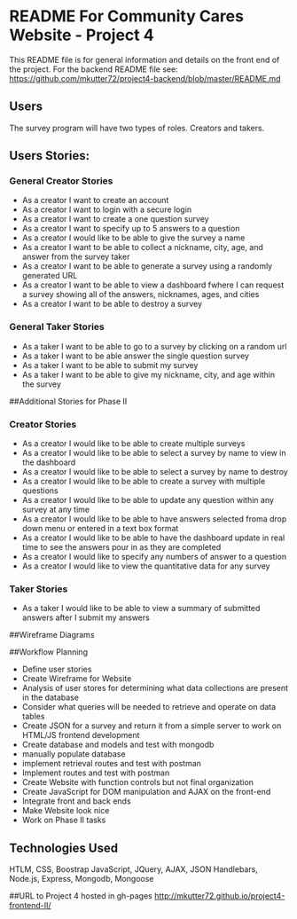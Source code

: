# README For Community Cares Website - Project 4
This README file is for general information and details on the front end of the project.  For the backend README file
see: https://github.com/mkutter72/project4-backend/blob/master/README.md

## Users
The survey program will have two types of roles. Creators and takers.
## Users Stories:
### General Creator Stories
* As a creator I want to create an account
* As a creator I want to login with a secure login
* As a creator I want to create a one question survey
* As a creator I want to specify up to 5 answers to a question
* As a creator I would like to be able to give the survey a name
* As a creator I want to be able to collect a nickname, city, age, and answer from the survey taker
* As a creator I want to be able to generate a survey using a randomly generated URL
* As a creator I want to be able to view a dashboard fwhere I can request a survey showing all of the answers, nicknames, ages, and cities
* As a creator I want to be able to destroy a survey




### General Taker Stories
* As a taker I want to be able to go to a survey by clicking on a random url
* As a taker I want to be able answer the single question survey
* As a taker I want to be able to submit my survey
* As a taker I want to be able to give my nickname, city, and age within the survey



##Additional Stories for Phase II
### Creator Stories
* As a creator I would like to be able to create multiple surveys
* As a creator I would like to be able to select a survey by name to view in the dashboard
* As a creator I would like to be able to select a survey by name to destroy
* As a creator I would like to be able to create a survey with multiple questions
* As a creator I would like to be able to update any question within any survey at any time
* As a creator I would like to be able to have answers selected froma drop down menu or entered in a text box format
* As a creator I would like to be able to have the dashboard update in real time to see the answers pour in as they are completed
* As a creator I would like to specify any numbers of answer to a question
* As a creator I would like to view the quantitative data for any survey




### Taker Stories
* As a taker I would like to be able to view a summary of submitted answers after I submit my answers




##Wireframe Diagrams



##Workflow Planning
* Define user stories
* Create Wireframe for Website
* Analysis of user stores for determining what data collections are present in the database
* Consider what queries will be needed to retrieve and operate on data tables
* Create JSON for a survey and return it from a simple server to work on HTML/JS frontend development
* Create database and models and test with mongodb
* manually populate database
* implement retrieval routes and test with postman
* Implement routes and test with postman
* Create Website with function controls but not final organization
* Create JavaScript for DOM manipulation and AJAX on the front-end
* Integrate front and back ends
* Make Website look nice
* Work on Phase II tasks

## Technologies Used
HTLM, CSS, Boostrap
JavaScript,  JQuery, AJAX, JSON
Handlebars, Node.js, Express, Mongodb, Mongoose

##URL to Project 4 hosted in gh-pages
http://mkutter72.github.io/project4-frontend-II/


